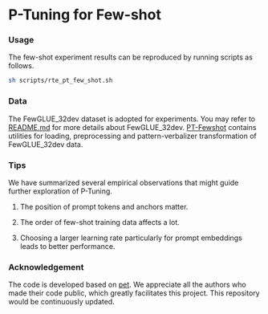 # P-Tuning for Few-shot


### Usage

The few-shot experiment results can be reproduced by running scripts as follows.

```bash
sh scripts/rte_pt_few_shot.sh
```


### Data

The FewGLUE_32dev dataset is adopted for experiments.
You may refer to [README.md](https://github.com/THUDM/P-Tuning-prep/blob/main/FewGLUE_32dev/README.md) for more details about FewGLUE_32dev.
[PT-Fewshot](https://github.com/THUDM/P-Tuning-prep/tree/main/PT-Fewshot/data_utils) contains utilities for loading, preprocessing and pattern-verbalizer transformation of FewGLUE_32dev data.


### Tips

We have summarized several empirical observations that might guide further exploration of P-Tuning.

1. The position of prompt tokens and anchors matter.
   
2. The order of few-shot training data affects a lot.

3. Choosing a larger learning rate particularly for prompt embeddings leads to better performance.


### Acknowledgement

The code is developed based on [pet](https://github.com/timoschick/pet).
We appreciate all the authors who made their code public, which greatly facilitates this project. 
This repository would be continuously updated.
